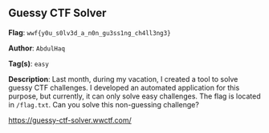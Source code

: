 ## Guessy CTF Solver

**Flag**: `wwf{y0u_s0lv3d_a_n0n_gu3ss1ng_ch4ll3ng3}`

**Author**: `AbdulHaq`

**Tag(s)**: `easy`

**Description**: Last month, during my vacation, I created a tool to solve guessy CTF challenges. I developed an automated application for this purpose, but currently, it can only solve easy challenges. The flag is located in `/flag.txt`. Can you solve this non-guessing challenge?

https://guessy-ctf-solver.wwctf.com/